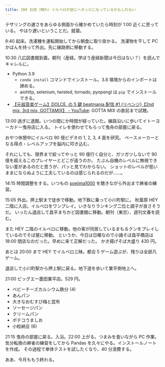 ```yaml
---
title: 280 日目（晴れ）イルベロが逆にヘタッピになっているかもしれない
---
```


テザリングの遅さをあらゆる側面から確かめていたら時刻が 1:00 近くに至っている。
やはり遅いということだ。就寝。

9:40 起床。洗濯機を運転開始してから朝食に取り掛かる。
洗濯物を干して PC かばんを持って外出。先に線路側に移動する。

10:30 八広図書館到着。朝刊（産経。学ぼう産経新聞は今日はない？）を読んでキャレルに。

* Python 3.9
  * `conda install` コマンドでインストール。3.8 環境からのインポートは諦める。
  * aiohttp, selenium, twisted, tornado, pyopengl は `pip` でインストールできる。
* [【元祖音楽ゲーム】DOLCE. の 5 鍵 beatmania 配信 &#x23;1 (リベンジ)【2nd mix, 3rd mix, GOTTAMIX】 - YouTube](https://www.youtube.com/watch?v=l5ATe8n1AcA):
  GOTTA MIX の直前まで試聴。

13:00 過ぎに退館。いつの間にか時間が経っていた。線路沿いに歩いてイトーヨーカドー曳舟店に入る。
トイレを使わせてもらって曳舟の部屋に戻る。

おやつ休憩中にイルベロ 90 億ビデオの 1, 2, 3, 4 面を研究。
ペースメーカーとなる得点・レベルアップを脳内に叩き込む。

それにしても、限界まで絞ってやっと 90 億行く自分と、ガツガツしないで 90 億を超えるこのプレイヤーとどこが違うのか。
たぶん自機のレベルに無視できない差があるのだと思うが、パッと見でわからない。
ショットのレベルが低いままにならぬように工夫しているのは感じられるのだが……。

14:15 時間調整をする。いつもの [soejima1000] を聴きながら外出まで麻雀の練習。

15:05 外出。押上駅まで徒歩で移動。地下鉄に乗って小川町駅に。
秋葉原 HEY 二階に入店。イルベロをワンプレイ。いきなりランキング二位と調子が良さそうだ。
いったん退店して昌平まちかど図書館に移動。朝刊（東京）、週刊文春を読む。

また HEY 二階のイルベロに移動。他の客が同居しているまもるクンをプレイしているのでそば屋に移動。
というか、今日は日曜なので小諸そば昌平橋店は 18:00 閉店なのだった。早めに来て正解だった。
かき揚げそば大盛り 430 円。

あとは 20:00 まで HEY でイルベロ三昧。都合 5 ゲーム遊ぶが、残りは全部凡ゲーム。

退店して小川町駅から押上駅に戻る。地下道を歩いて業平側地上へ。

21:00 ビッグエー墨田業平店。529 円。

* ベビーチーズカルシウム鉄分 (4)
* あんパン
* 大きなおむすび梅と昆布
* ソーセージパン
* クリームパン
* ポテコうましお
* 小粒納豆 (6)

21:15 曳舟の部屋に戻る。入浴。22:00 上がる。つまみを食いながら PC 作業。
気分転換の麻雀の練習をしてから Pandas を久々にやる。インストールノートを作成。
その過程で単体テストを試したくなり、40 分浪費する。

ああ、今月ももう終わる。

[soejima1000]: https://www.youtube.com/user/soejima1000/videos
